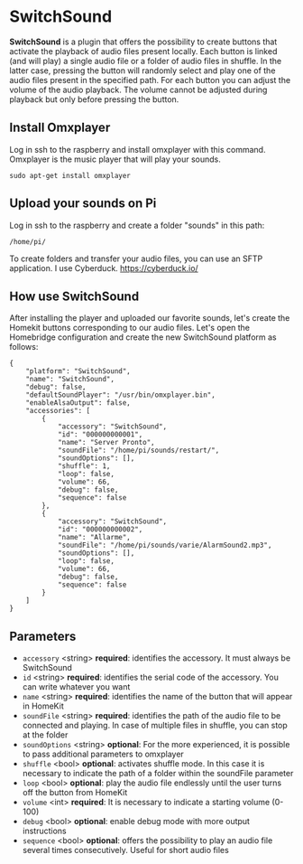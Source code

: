 # SwitchSound

**SwitchSound** is a plugin that offers the possibility to create buttons that activate the playback of audio files present locally.
Each button is linked (and will play) a single audio file or a folder of audio files in shuffle.
In the latter case, pressing the button will randomly select and play one of the audio files present in the specified path.
For each button you can adjust the volume of the audio playback. The volume cannot be adjusted during playback but only before pressing the button.


## Install Omxplayer
Log in ssh to the raspberry and install omxplayer with this command. Omxplayer is the music player that will play your sounds.

```code
sudo apt-get install omxplayer
```

## Upload your sounds on Pi
Log in ssh to the raspberry and create a folder "sounds" in this path:

```code
/home/pi/
```

To create folders and transfer your audio files, you can use an SFTP application. I use Cyberduck.
https://cyberduck.io/

## How use SwitchSound
After installing the player and uploaded our favorite sounds, let's create the Homekit buttons corresponding to our audio files.
Let's open the Homebridge configuration and create the new SwitchSound platform as follows:

```code
{
    "platform": "SwitchSound",
    "name": "SwitchSound",
    "debug": false,
    "defaultSoundPlayer": "/usr/bin/omxplayer.bin",
    "enableAlsaOutput": false,
    "accessories": [
        {
            "accessory": "SwitchSound",
            "id": "000000000001",
            "name": "Server Pronto",
            "soundFile": "/home/pi/sounds/restart/",
            "soundOptions": [],
            "shuffle": 1,
            "loop": false,
            "volume": 66,
            "debug": false,
            "sequence": false
        },
        {
            "accessory": "SwitchSound",
            "id": "000000000002",
            "name": "Allarme",
            "soundFile": "/home/pi/sounds/varie/AlarmSound2.mp3",
            "soundOptions": [],
            "loop": false,
            "volume": 66,
            "debug": false,
            "sequence": false
        }
    ]
}
```

## Parameters
* `accessory` \<string\> **required**: identifies the accessory. It must always be SwitchSound
* `id` \<string\> **required**: identifies the serial code of the accessory. You can write whatever you want
* `name` \<string\> **required**: identifies the name of the button that will appear in HomeKit
* `soundFile` \<string\> **required**: identifies the path of the audio file to be connected and playing. In case of multiple files in shuffle, you can stop at the folder
* `soundOptions` \<string\> **optional**: For the more experienced, it is possible to pass additional parameters to omxplayer
* `shuffle` \<bool\> **optional**: activates shuffle mode. In this case it is necessary to indicate the path of a folder within the soundFile parameter
* `loop` \<bool\> **optional**: play the audio file endlessly until the user turns off the button from HomeKit
* `volume` \<int\> **required**: It is necessary to indicate a starting volume (0-100)
* `debug` \<bool\> **optional**: enable debug mode with more output instructions
* `sequence` \<bool\> **optional**: offers the possibility to play an audio file several times consecutively. Useful for short audio files
